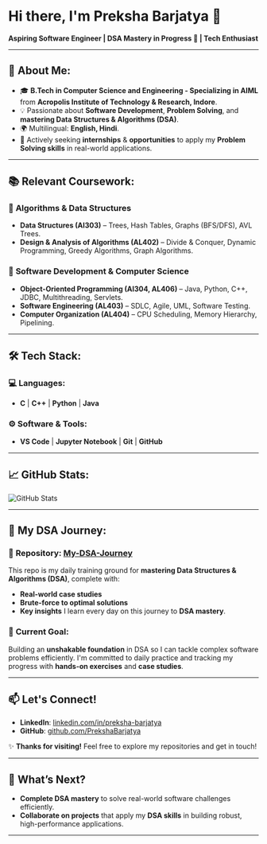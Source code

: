 # Hi there, I'm **Preksha Barjatya** 👋

**Aspiring Software Engineer | DSA Mastery in Progress 🚀 | Tech Enthusiast**

---

## 🚀 **About Me:**
- 🎓 **B.Tech in Computer Science and Engineering - Specializing in AIML** from **Acropolis Institute of Technology & Research, Indore**.
- 💡 Passionate about **Software Development**, **Problem Solving**, and **mastering Data Structures & Algorithms (DSA)**.
- 🌍 Multilingual: **English, Hindi**.
- 💼 Actively seeking **internships** & **opportunities** to apply my **Problem Solving skills** in real-world applications.

---

## 📚 **Relevant Coursework:**
### 📌 **Algorithms & Data Structures**
- **Data Structures (AI303)** – Trees, Hash Tables, Graphs (BFS/DFS), AVL Trees.
- **Design & Analysis of Algorithms (AL402)** – Divide & Conquer, Dynamic Programming, Greedy Algorithms, Graph Algorithms.

### 📌 **Software Development & Computer Science**
- **Object-Oriented Programming (AI304, AL406)** – Java, Python, C++, JDBC, Multithreading, Servlets.
- **Software Engineering (AL403)** – SDLC, Agile, UML, Software Testing.
- **Computer Organization (AL404)** – CPU Scheduling, Memory Hierarchy, Pipelining.

---

## 🛠 **Tech Stack:**
### 💻 **Languages**:
- **C** | **C++** | **Python** | **Java** 

### ⚙ **Software & Tools**:
- **VS Code** | **Jupyter Notebook** | **Git** | **GitHub**

---

## 📈 **GitHub Stats:**

![GitHub Stats](https://github-readme-stats.vercel.app/api?username=PrekshaBarjatya&show_icons=true&count_private=true&hide_title=true&theme=radical)

---

## 🚀 **My DSA Journey**:

### 📌 **Repository: [My-DSA-Journey](https://github.com/PrekshaBarjatya/My-DSA-Journey)**
This repo is my daily training ground for **mastering Data Structures & Algorithms (DSA)**, complete with:
- **Real-world case studies**  
- **Brute-force to optimal solutions**  
- **Key insights** I learn every day on this journey to **DSA mastery**.

### 🎯 **Current Goal**:
Building an **unshakable foundation** in DSA so I can tackle complex software problems efficiently. I'm committed to daily practice and tracking my progress with **hands-on exercises** and **case studies**.

---

## 📫 **Let's Connect!**
- **LinkedIn**: [linkedin.com/in/preksha-barjatya](https://www.linkedin.com/in/preksha-barjatya)
- **GitHub**: [github.com/PrekshaBarjatya](https://github.com/PrekshaBarjatya)

✨ **Thanks for visiting!** Feel free to explore my repositories and get in touch!

---

## 💬 **What’s Next?**
- **Complete DSA mastery** to solve real-world software challenges efficiently.
- **Collaborate on projects** that apply my **DSA skills** in building robust, high-performance applications.

---
